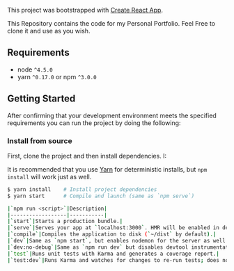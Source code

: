 This project was bootstrapped with [Create React App](https://github.com/facebookincubator/create-react-app).

This Repository contains the code for my Personal Portfolio. Feel Free to clone it and use as you wish.


## Requirements

* node `^4.5.0`
* yarn `^0.17.0` or npm `^3.0.0`

## Getting Started

After confirming that your development environment meets the specified requirements you can run the project by doing the following:

### Install from source

First, clone the project and then install dependencies. I:

It is recommended that you use [Yarn](https://yarnpkg.com/) for deterministic installs, but `npm install` will work just as well.

```bash
$ yarn install    # Install project dependencies
$ yarn start      # Compile and launch (same as `npm serve`)

|`npm run <script>`|Description|
|------------------|-----------|
|`start`|Starts a production bundle.|
|`serve`|Serves your app at `localhost:3000`. HMR will be enabled in development.|
|`compile`|Compiles the application to disk (`~/dist` by default).|
|`dev`|Same as `npm start`, but enables nodemon for the server as well.|
|`dev:no-debug`|Same as `npm run dev` but disables devtool instrumentation.|
|`test`|Runs unit tests with Karma and generates a coverage report.|
|`test:dev`|Runs Karma and watches for changes to re-run tests; does not generate coverage reports.|
